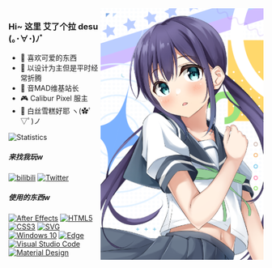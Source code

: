 <img align="right" src="https://raw.githubusercontent.com/Aira-Sakuranomiya/Aira-Sakuranomiya/main/AiraGitHubProfile.png" width="322px">

### Hi~ 这里 艾了个拉 desu (｡･∀･)ﾉﾞ



- 🌸 喜欢可爱的东西
- 🎨 以设计为主但是平时经常折腾
- 🎵 音MAD维基站长
- 🎮 Calibur Pixel 服主
- 🧦 白丝雪糕好耶 ヽ(✿ﾟ▽ﾟ)ノ

![Statistics](https://github-readme-stats.vercel.app/api?username=aira-sakuranomiya&count_private=true&show_icons=true&locale=cn&include_all_commits=true&icon_color=fb7299&title_color=fb7299&hide_border=true)

##### 来找我玩w
[![bilibili](https://img.shields.io/badge/艾了个拉-FB7299.svg?style=for-the-badge&logo=Bilibili&logoColor=white)](https://space.bilibili.com/22807093)
[![Twitter](https://img.shields.io/badge/桜ノ宮%20アイラ-%231DA1F2.svg?style=for-the-badge&logo=Twitter&logoColor=white)](https://twitter.com/SakuranomiyaAR)

##### 使用的东西w
[![After Effects](https://img.shields.io/badge/After%20Effects-9999FF.svg?style=for-the-badge&logo=Adobe%20After%20Effects&logoColor=white)](https://www.adobe.com/products/aftereffects.html)
[![HTML5](https://img.shields.io/badge/html5-%23E34F26.svg?style=for-the-badge&logo=HTML5&logoColor=white)](https://developer.mozilla.org/zh-CN/docs/Web/HTML)
[![CSS3](https://img.shields.io/badge/css3-%231572B6.svg?style=for-the-badge&logo=CSS3&logoColor=white)](https://developer.mozilla.org/zh-CN/docs/Web/CSS)
[![SVG](https://img.shields.io/badge/SVG-%23FFB13B.svg?style=for-the-badge&logo=SVG&logoColor=black)](https://developer.mozilla.org/zh-CN/docs/Web/SVG)
[![Windows 10](https://img.shields.io/badge/Windows%2010-0078D6?style=for-the-badge&logo=Windows&logoColor=white&message=Windows%2010)](https://www.microsoft.com/zh-cn/software-download/windows10)
[![Edge](https://img.shields.io/badge/Edge-0078D7?style=for-the-badge&logo=Microsoft-edge&logoColor=white)](https://www.microsoft.com/zh-cn/edge)
[![Visual Studio Code](https://img.shields.io/badge/Visual%20Studio%20Code-0078d7.svg?style=for-the-badge&logo=visual-studio-code&logoColor=white)](https://code.visualstudio.com/)
[![Material Design](https://img.shields.io/badge/Material%20Design-757575.svg?style=for-the-badge&logo=material-design&logoColor=white)](https://material.io/)

<!--
**Aira-Sakuranomiya/Aira-Sakuranomiya** is a ✨ _special_ ✨ repository because its `README.md` (this file) appears on your GitHub profile.

Here are some ideas to get you started:

- 🔭 I’m currently working on ...
- 🌱 I’m currently learning ...
- 👯 I’m looking to collaborate on ...
- 🤔 I’m looking for help with ...
- 💬 Ask me about ...
- 📫 How to reach me: ...
- 😄 Pronouns: ...
- ⚡ Fun fact: ...
-->
